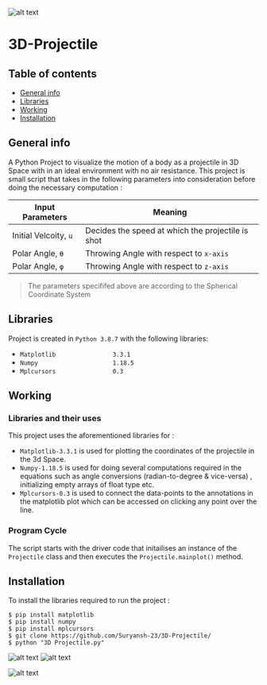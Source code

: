 ![alt text](https://s3-us-west-2.amazonaws.com/courses-images/wp-content/uploads/sites/2952/2018/01/31185708/CNX_UPhysics_04_03_Soccer.jpg)

# 3D-Projectile

## Table of contents
* [General info](#general-info)
* [Libraries](#libraries)
* [Working](#working)
* [Installation](#installation)

## General info
A Python Project to visualize the motion of a body as a projectile in 3D Space with in an ideal environment with no air resistance. This project is small script that takes in the following parameters into consideration before doing the necessary computation :

Input Parameters | Meaning
------------ | -------------
Initial Velcoity, `u`| Decides the speed at which the projectile is shot
Polar Angle, `θ` | Throwing Angle with respect to `x-axis`
Polar Angle, `φ` | Throwing Angle with respect to `z-axis`

> The parameters specififed above are according to the Spherical Coordinate System

## Libraries
Project is created in `Python 3.8.7` with the following libraries:
* `Matplotlib                3.3.1`
* `Numpy                     1.18.5`
* `Mplcursors                0.3`
	
	
## Working 
### Libraries and their uses 
This project uses the aforementioned libraries for :
* `Matplotlib-3.3.1` is used for plotting the coordinates of the projectile in the 3d Space.
* `Numpy-1.18.5` is used for doing several computations required in the equations such as angle conversions (radian-to-degree & vice-versa) , initializing empty arrays of float type etc. 
* `Mplcursors-0.3` is used to connect the data-points to the annotations in the matplotlib plot which can be accessed on clicking any point over the line.

### Program Cycle 
The script starts with the driver code that initailises an instance of the `Projectile` class and then executes the `Projectile.mainplot()` method.


## Installation
To install the libraries required to run the project :

```git
$ pip install matplotlib
$ pip install numpy
$ pip install mplcursors
$ git clone https://github.com/Suryansh-23/3D-Projectile/
$ python "3D Projectile.py"
```

![alt text](https://matplotlib.org/_static/logo2_compressed.svg)  ![alt text](https://1000logos.net/wp-content/uploads/2020/08/Python-Logo.png)

![alt text](https://www.freecodecamp.org/news/content/images/2020/07/numpy.png)
